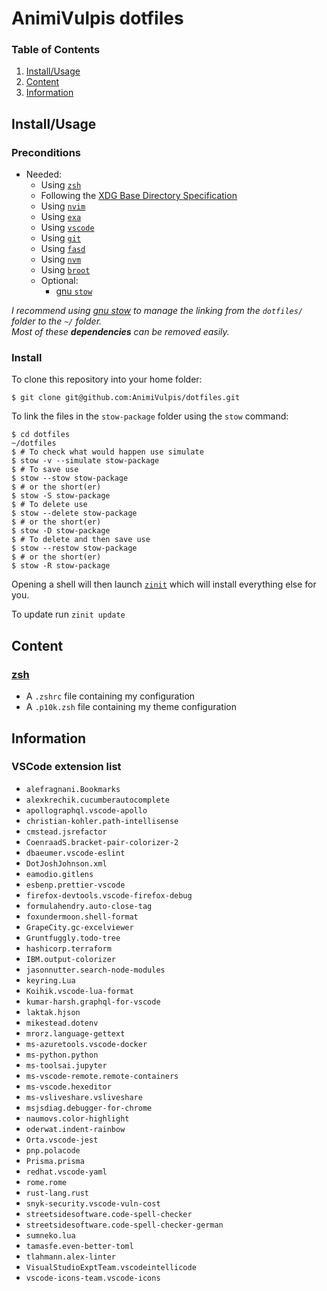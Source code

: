 # AnimiVulpis dotfiles

### Table of Contents

1. [Install/Usage](#installusage)
2. [Content](#content)
3. [Information](#information)

## Install/Usage

### Preconditions

-   Needed:
    -   Using [`zsh`](https://www.zsh.org/)
    -   Following the [XDG Base Directory Specification](https://specifications.freedesktop.org/basedir-spec/basedir-spec-latest.html)
    -   Using [`nvim`](https://github.com/neovim/neovim)
    -   Using [`exa`](https://github.com/ogham/exa)
    -   Using [`vscode`](https://code.visualstudio.com/)
    -   Using [`git`](https://git-scm.com/)
    -   Using [`fasd`](https://github.com/clvv/fasd)
    -   Using [`nvm`](https://github.com/nvm-sh/nvm)
    -   Using [`broot`](https://github.com/Canop/broot)
    -   Optional:
        -   [gnu `stow`](https://www.gnu.org/software/stow/)

_I recommend using [gnu stow](https://www.gnu.org/software/stow/) to manage the linking from the `dotfiles/` folder to the `~/` folder._  
_Most of these **dependencies** can be removed easily._

### Install

To clone this repository into your home folder:

    $ git clone git@github.com:AnimiVulpis/dotfiles.git

To link the files in the `stow-package` folder using the `stow` command:

    $ cd dotfiles
    ~/dotfiles
    $ # To check what would happen use simulate
    $ stow -v --simulate stow-package
    $ # To save use
    $ stow --stow stow-package
    $ # or the short(er)
    $ stow -S stow-package
    $ # To delete use
    $ stow --delete stow-package
    $ # or the short(er)
    $ stow -D stow-package
    $ # To delete and then save use
    $ stow --restow stow-package
    $ # or the short(er)
    $ stow -R stow-package

Opening a shell will then launch [`zinit`](https://github.com/zdharma/zinit) which will install everything else for you.

To update run `zinit update`

## Content

### [zsh](http://www.zsh.org/)

-   A `.zshrc` file containing my configuration
-   A `.p10k.zsh` file containing my theme configuration

## Information

### VSCode extension list

-   `alefragnani.Bookmarks`
-   `alexkrechik.cucumberautocomplete`
-   `apollographql.vscode-apollo`
-   `christian-kohler.path-intellisense`
-   `cmstead.jsrefactor`
-   `CoenraadS.bracket-pair-colorizer-2`
-   `dbaeumer.vscode-eslint`
-   `DotJoshJohnson.xml`
-   `eamodio.gitlens`
-   `esbenp.prettier-vscode`
-   `firefox-devtools.vscode-firefox-debug`
-   `formulahendry.auto-close-tag`
-   `foxundermoon.shell-format`
-   `GrapeCity.gc-excelviewer`
-   `Gruntfuggly.todo-tree`
-   `hashicorp.terraform`
-   `IBM.output-colorizer`
-   `jasonnutter.search-node-modules`
-   `keyring.Lua`
-   `Koihik.vscode-lua-format`
-   `kumar-harsh.graphql-for-vscode`
-   `laktak.hjson`
-   `mikestead.dotenv`
-   `mrorz.language-gettext`
-   `ms-azuretools.vscode-docker`
-   `ms-python.python`
-   `ms-toolsai.jupyter`
-   `ms-vscode-remote.remote-containers`
-   `ms-vscode.hexeditor`
-   `ms-vsliveshare.vsliveshare`
-   `msjsdiag.debugger-for-chrome`
-   `naumovs.color-highlight`
-   `oderwat.indent-rainbow`
-   `Orta.vscode-jest`
-   `pnp.polacode`
-   `Prisma.prisma`
-   `redhat.vscode-yaml`
-   `rome.rome`
-   `rust-lang.rust`
-   `snyk-security.vscode-vuln-cost`
-   `streetsidesoftware.code-spell-checker`
-   `streetsidesoftware.code-spell-checker-german`
-   `sumneko.lua`
-   `tamasfe.even-better-toml`
-   `tlahmann.alex-linter`
-   `VisualStudioExptTeam.vscodeintellicode`
-   `vscode-icons-team.vscode-icons`

